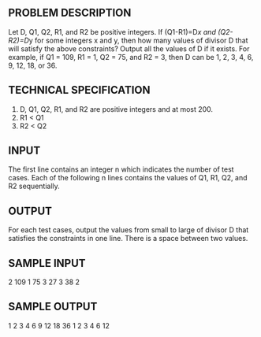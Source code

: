 ## PROBLEM DESCRIPTION ##

Let D, Q1, Q2, R1, and R2 be positive integers. If (Q1-R1)=D*x and (Q2-R2)=D*y for some integers x and y, then how many values of divisor D that will satisfy the above constraints? Output all the values of D if it exists. For example, if Q1 = 109, R1 = 1, Q2 = 75, and R2 = 3, then D can be 1, 2, 3, 4, 6, 9, 12, 18, or 36. 

## TECHNICAL SPECIFICATION ##

1.	D, Q1, Q2, R1, and R2 are positive integers and at most 200.
2.	R1 < Q1
3.	R2 < Q2

## INPUT ##

The first line contains an integer n which indicates the number of test cases. Each of the following n lines contains the values of Q1, R1, Q2, and R2 sequentially.

## OUTPUT ##

For each test cases, output the values from small to large of divisor D that satisfies the constraints in one line. There is a space between two values.

## SAMPLE INPUT ##

2
109 1 75 3
27 3 38 2

## SAMPLE OUTPUT ##

1 2 3 4 6 9 12 18 36
1 2 3 4 6 12


